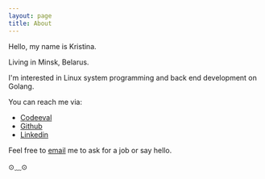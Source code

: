 ```yaml
---
layout: page
title: About
---
```


<p class="message">
Hello, my name is Kristina.

Living in Minsk, Belarus.

I'm interested in Linux system programming and back end development on Golang.
</p>


You can reach me via:

* [Codeeval](https://www.codeeval.com/profile/pachvara)
* [Github](https://github.com/KristinaEtc)
* [Linkedin](https://www.linkedin.com/in/kristina-kovalevskaya-2181a8111)

Feel free to [email](mailto:isitiriss@gmail.com) me to ask for a job or say hello.

⊙﹏⊙ 
